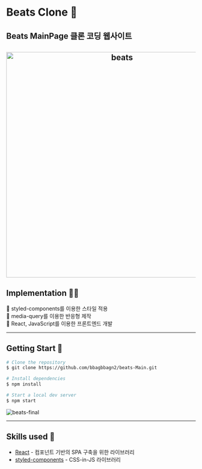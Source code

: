 # Beats Clone 🔄

## Beats MainPage 클론 코딩 웹사이트

<h2 align="center">
  <img src="https://github.com/user-attachments/assets/d27122ca-e577-4386-b257-88055332bb38" alt="beats" width="600px">
</h2>

## Implementation 👩‍💻

🌟 styled-components를 이용한 스타일 적용\
🌟 media-query를 이용한 반응형 제작\
🌟 React, JavaScript를 이용한 프론트엔드 개발

---

## Getting Start 🚀

```bash
# Clone the repository
$ git clone https://github.com/bbagbbagn2/beats-Main.git

# Install dependencies
$ npm install

# Start a local dev server
$ npm start
```

![beats-final](https://github.com/user-attachments/assets/23145d31-6eef-4ca4-bfd5-a1a0d0bd8b0a)

---

## Skills used 🔧

- [React](https://ko.react.dev/) - 컴포넌트 기반의 SPA 구축을 위한 라이브러리
- [styled-components](https://styled-components.com/) - CSS-in-JS 라이브러리
